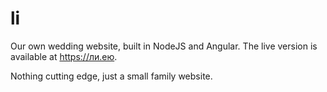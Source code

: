 # li

Our own wedding website, built in NodeJS and Angular. The live version is available at https://ли.ею.

Nothing cutting edge, just a small family website.
